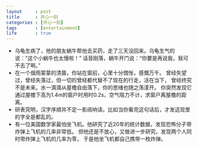 ```yaml
---
layout     : post
title      : 开心一刻
categories : [开心一刻]
tags       : [entertainment]
life       : true
---
```

* 乌龟生病了，他的朋友蜗牛帮他去买药，走了三天没回来。乌龟生气的说：“这个小蜗牛也太慢啦！” 话音刚落，蜗牛开门说：“你要是再说我，我可不去了啊。”
* 在一个烟雨蒙蒙的清晨，你站在窗前，心里十分惆怅，感慨万千。 曾经失望过，曾经失落过，但一切的曾经都代替不了现在的行走，活在当下， 曾经终究不是未来。水一滴滴从屋檐自由落下，你的思绪也随之荡漾开。 你突然发现它通过屋檐下高为1.4m的窗户时用时0.2s，空气阻力不计，求窗户离屋檐的距离。
* 研表究明，汉字序顺并不定一影阅响读。比如当你看完这句话后，才发这现里的字全是都乱的。
* 有一位美国数学家最怕坐飞机。他研究了近20年的统计数据，发现恐怖分子带炸弹上飞机的几率非常低。 但他还是不放心，又做进一步研究，发现两个人同时带炸弹上飞机的几率为零， 于是他坐飞机都自己携带一枚炸弹。
